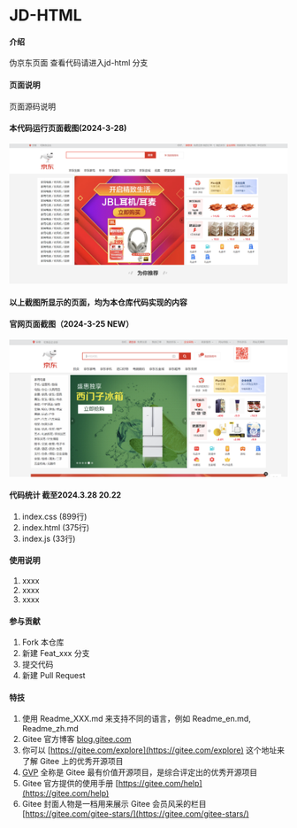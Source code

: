 # JD-HTML

#### 介绍
伪京东页面
查看代码请进入jd-html 分支
#### 页面说明
页面源码说明
#### 本代码运行页面截图(2024-3-28)

![NEW](./png/2024-03-28201643.png)

#### 以上截图所显示的页面，均为本仓库代码实现的内容

#### 官网页面截图（2024-3-25 NEW）

![](./png/b0e18a6d49018e100eba52366c3c028.png)
#### 代码统计 截至2024.3.28 20.22

1.  index.css (899行)
2.  index.html (375行)
3.  index.js (33行)

#### 使用说明

1.  xxxx
2.  xxxx
3.  xxxx

#### 参与贡献

1.  Fork 本仓库
2.  新建 Feat_xxx 分支
3.  提交代码
4.  新建 Pull Request


#### 特技

1.  使用 Readme\_XXX.md 来支持不同的语言，例如 Readme\_en.md, Readme\_zh.md
2.  Gitee 官方博客 [blog.gitee.com](https://blog.gitee.com)
3.  你可以 [https://gitee.com/explore](https://gitee.com/explore) 这个地址来了解 Gitee 上的优秀开源项目
4.  [GVP](https://gitee.com/gvp) 全称是 Gitee 最有价值开源项目，是综合评定出的优秀开源项目
5.  Gitee 官方提供的使用手册 [https://gitee.com/help](https://gitee.com/help)
6.  Gitee 封面人物是一档用来展示 Gitee 会员风采的栏目 [https://gitee.com/gitee-stars/](https://gitee.com/gitee-stars/)
